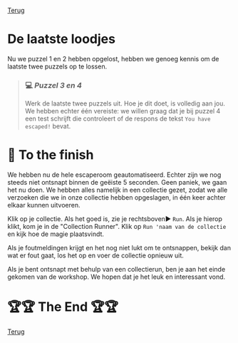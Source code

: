 [Terug](05.%20puzzle2.md)

# De laatste loodjes

Nu we puzzel 1 en 2 hebben opgelost, hebben we genoeg kennis om de laatste twee puzzels op te lossen.

> ### :computer: ***Puzzel 3 en 4***
> 
> Werk de laatste twee puzzels uit. Hoe je dit doet, is volledig aan jou. We hebben echter één vereiste: we willen graag dat je bij puzzel 4 een test schrijft die controleert of de respons de tekst `You have escaped!` bevat.

# :checkered_flag: To the finish

We hebben nu de hele escaperoom geautomatiseerd. Echter zijn we nog steeds niet ontsnapt binnen de geëiste 5 seconden. Geen paniek, we gaan het nu doen. We hebben alles namelijk in een collectie gezet, zodat we alle verzoeken die we in onze collectie hebben opgeslagen, in één keer achter elkaar kunnen uitvoeren.

Klik op je collectie. Als het goed is, zie je rechtsboven:arrow_forward: `Run`. Als je hierop klikt, kom je in de "Collection Runner". Klik op `Run 'naam van de collectie` en kijk hoe de magie plaatsvindt.

Als je foutmeldingen krijgt en het nog niet lukt om te ontsnappen, bekijk dan wat er fout gaat, los het op en voer de collectie opnieuw uit.

Als je bent ontsnapt met behulp van een collectierun, ben je aan het einde gekomen van de workshop. We hopen dat je het leuk en interessant vond.

# :trophy::trophy: The End :trophy::trophy:

[Terug](home.md)